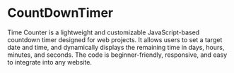 # CountDownTimer
Time Counter is a lightweight and customizable JavaScript-based countdown timer designed for web projects. It allows users to set a target date and time, and dynamically displays the remaining time in days, hours, minutes, and seconds. The code is beginner-friendly, responsive, and easy to integrate into any website.
